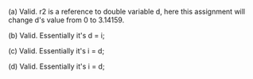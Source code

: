 (a) Valid. r2 is a reference to double variable d, here this assignment will change d's value from 0 to 3.14159.

(b) Valid. Essentially it's d = i;

(c) Valid. Essentially it's i = d;

(d) Valid. Essentially it's i = d;
